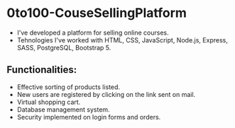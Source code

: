 # 0to100-CouseSellingPlatform
- I've developed a platform for selling online courses.
- Tehnologies I've worked with HTML, CSS, JavaScript, Node.js, Express, SASS, PostgreSQL, Bootstrap 5.

## Functionalities:
- Effective sorting of products listed.
- New users are registered by clicking on the link sent on mail.
- Virtual shopping cart.
- Database management system.
- Security implemented on login forms and orders.
